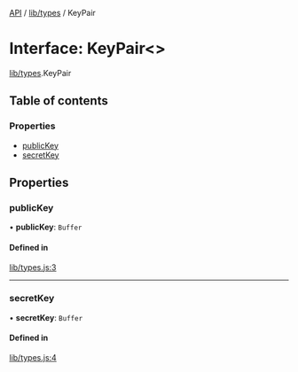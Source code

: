 [API](../README.md) / [lib/types](../modules/lib_types.md) / KeyPair

# Interface: KeyPair<\>

[lib/types](../modules/lib_types.md).KeyPair

## Table of contents

### Properties

- [publicKey](lib_types.KeyPair.md#publickey)
- [secretKey](lib_types.KeyPair.md#secretkey)

## Properties

### publicKey

• **publicKey**: `Buffer`

#### Defined in

[lib/types.js:3](https://github.com/digidem/mapeo-core-next/blob/8584770/lib/types.js#L3)

___

### secretKey

• **secretKey**: `Buffer`

#### Defined in

[lib/types.js:4](https://github.com/digidem/mapeo-core-next/blob/8584770/lib/types.js#L4)

